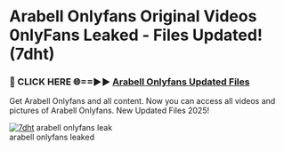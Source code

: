 # Arabell Onlyfans Original Videos 0nlyFans Leaked - Files Updated! (7dht)

<h3>🔴 CLICK HERE 🌐==►► <a href="https://tinyurl.com/3hn5wdd3" rel="nofollow">Arabell Onlyfans Updated Files</a></h3>

Get Arabell Onlyfans and all content. Now you can access all videos and pictures of Arabell Onlyfans. New Updated Files 2025!

[![7dht](https://i.imgur.com/4HnBqBT.gif)](https://tinyurl.com/3hn5wdd3)
arabell onlyfans leak<br>
arabell onlyfans leaked